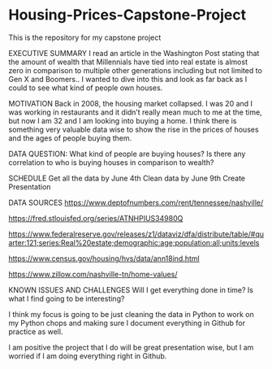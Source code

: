 # Housing-Prices-Capstone-Project
This is the repository for my capstone project

EXECUTIVE SUMMARY
I read an article in the Washington Post stating that the amount of wealth that Millennials have tied into real estate is almost zero in comparison to multiple other generations including but not limited to Gen X and Boomers.. I wanted to dive into this and look as far back as I could to see what kind of people own houses.

MOTIVATION 
Back in 2008, the housing market collapsed. I was 20 and I was working in restaurants and it didn’t really mean much to me at the time, but now I am 32 and I am looking into buying a home. I think there is something very valuable data wise to show the rise in the prices of houses and the ages of people buying them.

DATA QUESTION:
What kind of people are buying houses?
Is there any correlation to who is buying houses in comparison to wealth?

SCHEDULE 
Get all the data by June 4th
Clean data by June 9th
Create Presentation

DATA SOURCES 
https://www.deptofnumbers.com/rent/tennessee/nashville/

https://fred.stlouisfed.org/series/ATNHPIUS34980Q

https://www.federalreserve.gov/releases/z1/dataviz/dfa/distribute/table/#quarter:121;series:Real%20estate;demographic:age;population:all;units:levels

https://www.census.gov/housing/hvs/data/ann18ind.html

https://www.zillow.com/nashville-tn/home-values/

KNOWN ISSUES AND CHALLENGES 
Will I get everything done in time?
Is what I find going to be interesting?

I think my focus is going to be just cleaning the data in Python to work on my Python chops and making sure I document everything in Github for practice as well.

I am positive the project that I do will be great presentation wise, but I am worried if I am doing everything right in Github.
